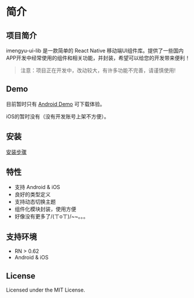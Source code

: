 
# 简介

## 项目简介

imengyu-ui-lib 是一款简单的 React Native 移动端UI组件库。提供了一些国内APP开发中经常使用的组件和相关功能，并封装，希望可以给您的开发带来便利！

> 注意：项目正在开发中，改动较大，有许多功能不完善，请谨慎使用!

## Demo

目前暂时只有 [Android Demo](https://pan.baidu.com/s/1ZaEbVAGy1tlxKziLfoZ5IQ?pwd=3isq) 可下载体验。

iOS的暂时没有（没有开发账号上架不方便）。

## 安装

[安装步骤](./docs/docs/introduction/install.md)

## 特性

* 支持 Android & iOS
* 良好的类型定义
* 支持动态切换主题
* 组件化模块封装，使用方便
* 好像没有更多了/(ㄒoㄒ)/~~。。。

## 支持环境

* RN > 0.62
* Android & iOS

## License

Licensed under the MIT License.
